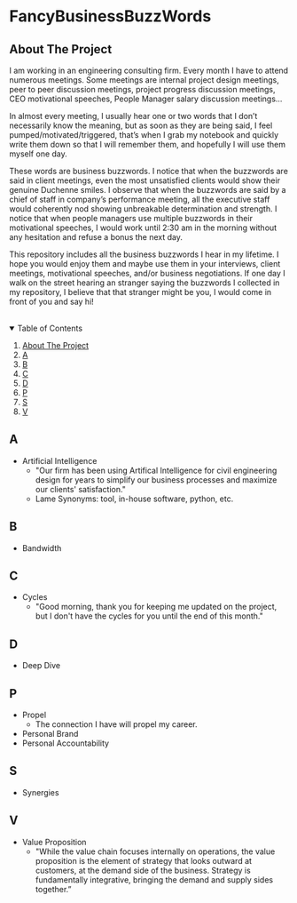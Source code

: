 # FancyBusinessBuzzWords

<!-- ABOUT THE PROJECT -->
## About The Project
I am working in an engineering consulting firm. Every month I have to attend numerous meetings. Some meetings are internal project design meetings, peer to peer discussion meetings, project progress discussion meetings, CEO motivational speeches, People Manager salary discussion meetings… <br />

In almost every meeting, I usually hear one or two words that I don’t necessarily know the meaning, but as soon as they are being said, I feel pumped/motivated/triggered, that’s when I grab my notebook and quickly write them down so that I will remember them, and hopefully I will use them myself one day.<br />

These words are business buzzwords. I notice that when the buzzwords are said in client meetings, even the most unsatisfied clients would show their genuine Duchenne smiles. I observe that when the buzzwords are said by a chief of staff in company’s performance meeting, all the executive staff would coherently nod showing unbreakable determination and strength. I notice that when people managers use multiple buzzwords in their motivational speeches, I would work until 2:30 am in the morning without any hesitation and refuse a bonus the next day.<br />

This repository includes all the business buzzwords I hear in my lifetime. I hope you would enjoy them and maybe use them in your interviews, client meetings, motivational speeches, and/or business negotiations. If one day I walk on the street hearing an stranger saying the buzzwords I collected in my repository, I believe that that stranger might be you, I would come in front of you and say hi!<br /><br />


<!-- TABLE OF CONTENTS -->
<details open="open">
  <summary>Table of Contents</summary>
  <ol>
    <li><a href="#about-the-project">About The Project</a></li>
    <li><a href="#A">A</a></li>
    <li><a href="#B">B</a></li>
    <li><a href="#C">C</a></li>
    <li><a href="#D">D</a></li>
    <li><a href="#P">P</a></li>
    <li><a href="#S">S</a></li>
    <li><a href="#V">V</a></li>
  </ol>
</details>


## A
* Artificial Intelligence
  * "Our firm has been using Artifical Intelligence for civil engineering design for years to simplify our business processes and maximize our clients' satisfaction."
  * Lame Synonyms: tool, in-house software, python, etc.

## B
* Bandwidth

## C
* Cycles
  * "Good morning, thank you for keeping me updated on the project, but I don't have the cycles for you until the end of this month."
## D
* Deep Dive

## P
* Propel
  * The connection I have will propel my career.
* Personal Brand
* Personal Accountability

## S
* Synergies

## V
* Value Proposition
  * "While the value chain focuses internally on operations, the value proposition is the element of strategy that looks outward at customers, at the demand side of the business. Strategy is fundamentally integrative, bringing the demand and supply sides together.”



